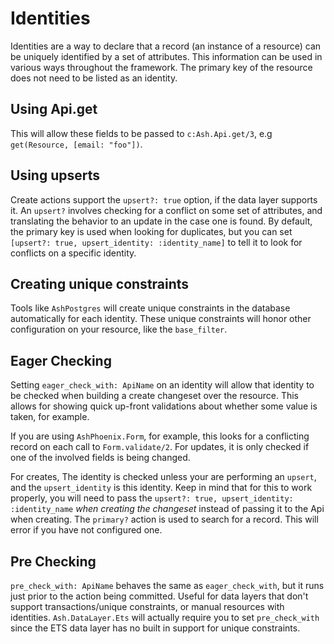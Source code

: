 # Identities

Identities are a way to declare that a record (an instance of a resource) can be uniquely identified by a set of attributes. This information can be used in various ways throughout the framework. The primary key of the resource does not need to be listed as an identity.

## Using Api.get

This will allow these fields to be passed to `c:Ash.Api.get/3`, e.g `get(Resource, [email: "foo"])`.

## Using upserts

Create actions support the `upsert?: true` option, if the data layer supports it. An `upsert?` involves checking for a conflict on some set of attributes, and translating the behavior to an update in the case one is found. By default, the primary key is used when looking for duplicates, but you can set `[upsert?: true, upsert_identity: :identity_name]` to tell it to look for conflicts on a specific identity.

## Creating unique constraints

Tools like `AshPostgres` will create unique constraints in the database automatically for each identity. These unique constraints will honor other configuration on your resource, like the `base_filter`.

## Eager Checking

Setting `eager_check_with: ApiName` on an identity will allow that identity to be checked when building a create changeset over the resource. This allows for showing quick up-front validations about whether some value is taken, for example.

If you are using `AshPhoenix.Form`, for example, this looks for a conflicting record on each call to `Form.validate/2`.
For updates, it is only checked if one of the involved fields is being changed.

For creates, The identity is checked unless your are performing an `upsert`, and the `upsert_identity` is this identity. Keep in mind that for this to work properly, you will need to pass the `upsert?: true, upsert_identity: :identity_name` _when creating the changeset_ instead of passing it to the Api when creating. The `primary?` action is used to search for a record. This will error if you have not configured one.

## Pre Checking

`pre_check_with: ApiName` behaves the same as `eager_check_with`, but it runs just prior to the action being committed. Useful for data layers that don't support transactions/unique constraints, or manual resources with identities. `Ash.DataLayer.Ets` will actually require you to set `pre_check_with` since the ETS data layer has no built in support for unique constraints.
